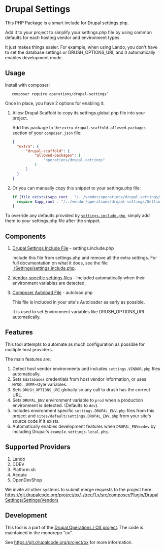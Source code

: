 # Drupal Settings

This PHP Package is a smart include for Drupal settings.php.

Add it to your project to simplify your settings.php file by using common defaults for each hosting vendor and environment types.

It just makes things easier. For example, when using Lando, you don't have to set the database settings or DRUSH_OPTIONS_URI, and it automatically enables development mode.
## Usage

Install with composer:

       composer require operations/drupal-settings`

Once in place, you have 2 options for enabling it:

1. Allow Drupal Scaffold to copy its settings.global.php file into your project.

    Add this package to the `extra.drupal-scaffold.allowed-packages` section of your `composer.json` file:

    ```json
    {
      "extra": {
          "drupal-scaffold": {
              "allowed-packages": [
                  "operations/drupal-settings"
              ]
          }
      }
    }
    ```

2. Or you can manually copy this snippet to your settings.php file:

    ```php
    if (file_exists($app_root . "/../vendor/operations/drupal-settings/Settings/settings.include.php")) {
      require $app_root . "/../vendor/operations/drupal-settings/Settings/settings.include.php";
    }
    ```

To override any defaults provided by [`settings.include.php`](./Settings/settings.include.php), simply add them to your settings.php file after the snippet.

## Components

1. [Drupal Settings Include File](./Settings/settings.include.php) - settings.include.php

    Include this file from settings.php and remove all the extra settings. For full documentation on what it does, see
    the file [./Settings/settings.include.php](./Settings/settings.include.php).

2. [Vendor-specific settings files](./Settings/Vendors) - Included automatically when their environment variables are detected.

3. [Composer Autoload File](./Settings/autoload.php) - autoload.php

    This file is included in your site's Autoloader as early as possible.

    It is used to set Environment variables like DRUSH_OPTIONS_URI automatically.

## Features

This tool attempts to automate as much configuration as possible for multiple host providers.

The main features are:

1. Detect host vendor environments and includes `settings.VENDOR.php` files automatically.
2. Sets `$databases` credentials from host vendor information, or uses `MYSQL_USER`-style variables.
2. Sets `DRUSH_OPTIONS_URI` globally so any call to drush has the correct URL.
3. Sets `DRUPAL_ENV` environment variable to `prod` when a production environment is detected. (Defaults to `dev`).
4. Includes environment specific `settings.DRUPAL_ENV.php` files from this project and `sites/default/settings.DRUPAL_ENV.php` from your site's source code  if it exists.
4. Automatically enables development features when `DRUPAL_ENV==dev` by including Drupal's `example.settings.local.php`.

## Supported Providers

1. Lando
2. DDEV
3. Platform.sh
4. Acquia
5. OpenDevShop

We invite all other systems to submit merge requests to the project here: https://git.drupalcode.org/project/ox/-/tree/1.x/src/composer/Plugin/DrupalSettings/Settings/Vendors

## Development

This tool is a part of the [Drupal Operations / OX project](https://drupal.org/project/ox). The code is maintained in the monorepo "ox".

See https://git.drupalcode.org/project/ox for more information.
